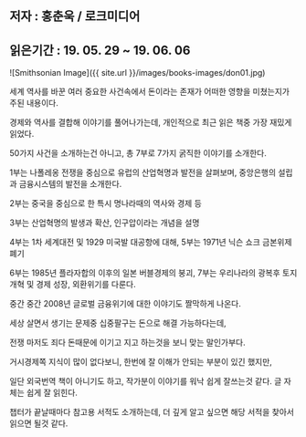 ## 저자 : 홍춘욱 / 로크미디어

## 읽은기간 : 19. 05. 29 ~ 19. 06. 06

![Smithsonian Image]({{ site.url }}/images/books-images/don01.jpg)

세계 역사를 바꾼 여러 중요한 사건속에서 돈이라는 존재가 어떠한 영향을 미쳤는지가 주된 내용이다.

경제와 역사를 결합해 이야기를 풀어나가는데, 개인적으로 최근 읽은 책중 가장 재밌게 읽었다.

50가지 사건을 소개하는건 아니고, 총 7부로 7가지 굵직한 이야기를 소개한다.

1부는 나폴레옹 전쟁을 중심으로 유럽의 산업혁명과 발전을 살펴보며, 중앙은행의 설립과 금융시스템의 발전을 소개한다.

2부는 중국을 중심으로 한 특시 명나라때의 역사와 경제 등

3부는 산업혁명의 발생과 확산, 인구압이라는 개념을 설명

4부는 1차 세계대전 및 1929 미국발 대공항에 대해, 5부는 1971년 닉슨 쇼크 금본위제 폐기

6부는 1985년 플라자합의 이후의 일본 버블경제의 붕괴, 7부는 우리나라의 광복후 토지개혁 및 경제 성장, 외환위기를 다룬다.

중간 중간 2008년 글로벌 금융위기에 대한 이야기도 짤막하게 나온다.


세상 살면서 생기는 문제중 십중팔구는 돈으로 해결 가능하다는데,

전쟁 마저도 죄다 돈때문에 이기고 지고 하는것을 보니 맞는 말인가부다.

거시경제쪽 지식이 많이 없다보니, 한번에 잘 이해가 안되는 부분이 있긴 했지만,

일단 외국번역 책이 아니기도 하고, 작가분이 이야기를 워낙 쉽게 잘쓰는것 같다. 글 자체는 쉽게 잘 읽힌다.

챕터가 끝날때마다 참고용 서적도 소개하는데, 더 깊게 알고 싶으면 해당 서적을 찾아서 읽으면 될것 같다.

